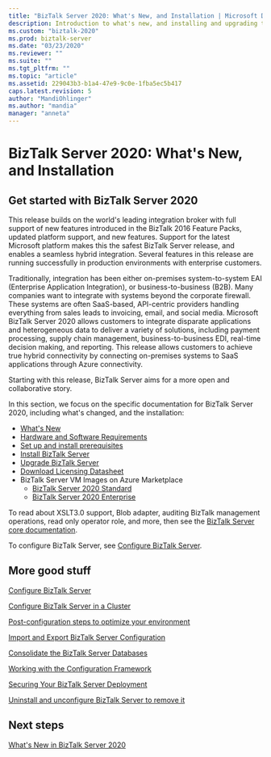 ```yaml
---
title: "BizTalk Server 2020: What's New, and Installation | Microsoft Docs"
description: Introduction to what's new, and installing and upgrading to BizTalk Server 2020
ms.custom: "biztalk-2020"
ms.prod: biztalk-server
ms.date: "03/23/2020"
ms.reviewer: ""
ms.suite: ""
ms.tgt_pltfrm: ""
ms.topic: "article"
ms.assetid: 229043b3-b1a4-47e9-9c0e-1fba5ec5b417
caps.latest.revision: 5
author: "MandiOhlinger"
ms.author: "mandia"
manager: "anneta"
---
```


# BizTalk Server 2020: What's New, and Installation

## Get started with BizTalk Server 2020

This release builds on the world's leading integration broker with full support of new features introduced in the BizTalk 2016 Feature Packs, updated platform support, and new features. Support for the latest Microsoft platform makes this the safest BizTalk Server release, and enables a seamless hybrid integration. Several features in this release are running successfully in production environments with enterprise customers.

Traditionally, integration has been either on-premises system-to-system EAI (Enterprise Application Integration), or business-to-business (B2B). Many companies want to integrate with systems beyond the corporate firewall. These systems are often SaaS-based, API-centric providers handling everything from sales leads to invoicing, email, and social media. Microsoft BizTalk Server 2020 allows customers to integrate disparate applications and heterogeneous data to deliver a variety of solutions, including payment processing, supply chain management, business-to-business EDI, real-time decision making, and reporting. This release allows customers to achieve true hybrid connectivity by connecting on-premises systems to SaaS applications through Azure connectivity.

Starting with this release, BizTalk Server aims for a more open and collaborative story.

In this section, we focus on the specific documentation for BizTalk Server 2020, including what's changed, and the installation:

* [What's New](../install-and-config-guides/whats-new-in-biztalk-server-2020.md)  
* [Hardware and Software Requirements](../install-and-config-guides/hardware-and-software-requirements-for-biztalk-server-2020.md)  
* [Set up and install prerequisites](../install-and-config-guides/set-up-and-install-prerequisites-for-biztalk-server-2020.md)  
* [Install BizTalk Server](../install-and-config-guides/install-biztalk-server-2020.md)
* [Upgrade BizTalk Server](../install-and-config-guides/upgrade-to-biztalk-server-2020.md)
* [Download Licensing Datasheet](https://download.microsoft.com/download/0/1/9/0194b3c5-72cc-4dcb-91a8-1908642c8fde/BizTalk_Server_2020_Licensing_Datasheet_EN_US.pdf)
* BizTalk Server VM Images on Azure Marketplace
    - [BizTalk Server 2020 Standard](https://azuremarketplace.microsoft.com/marketplace/apps/Microsoft.BizTalkServer2020Standard)
    - [BizTalk Server 2020 Enterprise](https://azuremarketplace.microsoft.com/marketplace/apps/Microsoft.BizTalkServer2020Enterprise)
  
To read about XSLT3.0 support, Blob adapter, auditing BizTalk management operations, read only operator role, and more, then see the [BizTalk Server core documentation](../core/biztalk-server-core-documentation.md).

To configure BizTalk Server, see [Configure BizTalk Server](../install-and-config-guides/configure-biztalk-server.md).

## More good stuff

[Configure BizTalk Server](../install-and-config-guides/configure-biztalk-server.md)

[Configure BizTalk Server in a Cluster](../install-and-config-guides/configure-biztalk-server-in-a-cluster.md)

[Post-configuration steps to optimize your environment](../install-and-config-guides/post-configuration-steps-to-optimize-your-environment.md)

[Import and Export BizTalk Server Configuration](../install-and-config-guides/import-and-export-biztalk-server-configuration.md)

[Consolidate the BizTalk Server Databases](../install-and-config-guides/consolidate-the-biztalk-server-databases2.md)

[Working with the Configuration Framework](../install-and-config-guides/working-with-the-configuration-framework.md)

[Securing Your BizTalk Server Deployment](../install-and-config-guides/securing-your-biztalk-server-deployment.md)

[Uninstall and unconfigure BizTalk Server to remove it](../install-and-config-guides/uninstall-and-unconfigure-biztalk-server-to-remove-it.md)

## Next steps

[What's New in BizTalk Server 2020](whats-new-in-biztalk-server-2020.md)
